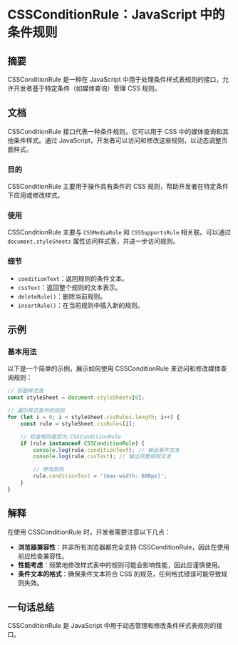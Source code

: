 <!--
Meta Description: # CSSConditionRule：JavaScript 中的条件规则 ## 摘要 CSSConditionRule 是一种在 JavaScript 中用于处理条件样式表规则的接口，允许开发者基于特定条件（如媒体查询）管理 CSS 规则。 ## 文档 CSSConditionRule 接口代表一种...
Meta Keywords: cssconditionrule, javascript, rule, css, conditiontext
-->

# CSSConditionRule：JavaScript 中的条件规则

## 摘要
CSSConditionRule 是一种在 JavaScript 中用于处理条件样式表规则的接口，允许开发者基于特定条件（如媒体查询）管理 CSS 规则。

## 文档
CSSConditionRule 接口代表一种条件规则，它可以用于 CSS 中的媒体查询和其他条件样式。通过 JavaScript，开发者可以访问和修改这些规则，以动态调整页面样式。

### 目的
CSSConditionRule 主要用于操作具有条件的 CSS 规则，帮助开发者在特定条件下应用或修改样式。

### 使用
CSSConditionRule 主要与 `CSSMediaRule` 和 `CSSSupportsRule` 相关联。可以通过 `document.styleSheets` 属性访问样式表，并进一步访问规则。

### 细节
- `conditionText`：返回规则的条件文本。
- `cssText`：返回整个规则的文本表示。
- `deleteRule()`：删除当前规则。
- `insertRule()`：在当前规则中插入新的规则。

## 示例
### 基本用法
以下是一个简单的示例，展示如何使用 CSSConditionRule 来访问和修改媒体查询规则：

```javascript
// 获取样式表
const styleSheet = document.styleSheets[0];

// 遍历样式表中的规则
for (let i = 0; i < styleSheet.cssRules.length; i++) {
    const rule = styleSheet.cssRules[i];

    // 检查规则是否为 CSSConditionRule
    if (rule instanceof CSSConditionRule) {
        console.log(rule.conditionText); // 输出条件文本
        console.log(rule.cssText); // 输出完整规则文本

        // 修改规则
        rule.conditionText = '(max-width: 600px)';
    }
}
```

## 解释
在使用 CSSConditionRule 时，开发者需要注意以下几点：
- **浏览器兼容性**：并非所有浏览器都完全支持 CSSConditionRule，因此在使用前应检查兼容性。
- **性能考虑**：频繁地修改样式表中的规则可能会影响性能，因此应谨慎使用。
- **条件文本的格式**：确保条件文本符合 CSS 的规范，任何格式错误可能导致规则失效。

## 一句话总结
CSSConditionRule 是 JavaScript 中用于动态管理和修改条件样式表规则的接口。